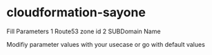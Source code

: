 # cloudformation-sayone

Fill Parameters
   1 Route53 zone id
   2 SUBDomain Name
   
Modifiy parameter values with your usecase  or go with default values
